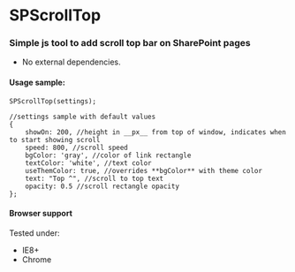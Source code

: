 # SPScrollTop
### Simple js tool to add scroll top bar on SharePoint pages

* No external dependencies.

#### Usage sample:

	SPScrollTop(settings);
	
	//settings sample with default values
	{
        showOn: 200, //height in __px__ from top of window, indicates when to start showing scroll
        speed: 800, //scroll speed
        bgColor: 'gray', //color of link rectangle
        textColor: 'white', //text color
        useThemColor: true, //overrides **bgColor** with theme color
        text: "Top ^", //scroll to top text
        opacity: 0.5 //scroll rectangle opacity
    };


#### Browser support
Tested under:
* IE8+
* Chrome
